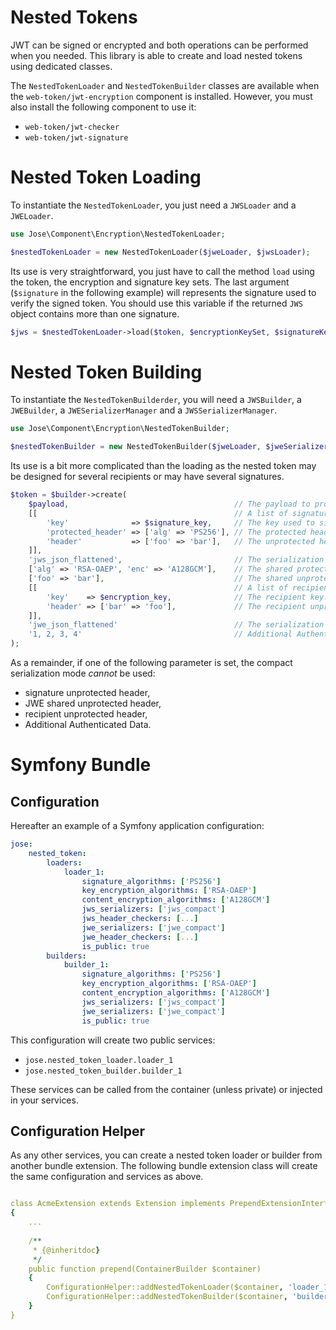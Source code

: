 Nested Tokens
=============

JWT can be signed or encrypted and both operations can be performed when you needed.
This library is able to create and load nested tokens using dedicated classes.

The `NestedTokenLoader` and `NestedTokenBuilder` classes are available when the `web-token/jwt-encryption` component is installed.
However, you must also install the following component to use it:

* `web-token/jwt-checker`
* `web-token/jwt-signature`

# Nested Token Loading

To instantiate the `NestedTokenLoader`, you just need a `JWSLoader` and a `JWELoader`.

```php
use Jose\Component\Encryption\NestedTokenLoader;

$nestedTokenLoader = new NestedTokenLoader($jweLoader, $jwsLoader);
```

Its use is very straightforward, you just have to call the method `load` using the token, the encryption and signature key sets.
The last argument (`$signature` in the following example) will represents the signature used to verify the signed token.
You should use this variable if the returned `JWS` object contains more than one signature.

```php
$jws = $nestedTokenLoader->load($token, $encryptionKeySet, $signatureKeySet, $signature);
```

# Nested Token Building

To instantiate the `NestedTokenBuilderder`, you will need a `JWSBuilder`, a `JWEBuilder`, a `JWESerializerManager` and a `JWSSerializerManager`.

```php
use Jose\Component\Encryption\NestedTokenBuilder;

$nestedTokenBuilder = new NestedTokenBuilder($jweLoader, $jweSerializerManager, $jwsLoader, $jwsSerializerManager);
```

Its use is a bit more complicated than the loading as the nested token may be designed for several recipients or may have several signatures.

```php
$token = $builder->create(
    $payload,                                     // The payload to protect
    [[                                            // A list of signatures. 'key' is mandatory and at least one of 'protected_header'/'header' has to be set.
        'key'              => $signature_key,     // The key used to sign. Mandatory.
        'protected_header' => ['alg' => 'PS256'], // The protected header. Optional.
        'header'           => ['foo' => 'bar'],   // The unprotected header. Optional.
    ]],
    'jws_json_flattened',                         // The serialization mode for the JWS
    ['alg' => 'RSA-OAEP', 'enc' => 'A128GCM'],    // The shared protected header. Optional.
    ['foo' => 'bar'],                             // The shared unprotected header. Optional.
    [[                                            // A list of recipients. 'key' is mandatory.
        'key'    => $encryption_key,              // The recipient key.
        'header' => ['bar' => 'foo'],             // The recipient unprotected header.
    ]],
    'jwe_json_flattened'                          // The serialization mode for the JWE.
    '1, 2, 3, 4'                                  // Additional Authenticated Data (AAD). Optional.
);
```

As a remainder, if one of the following parameter is set, the compact serialization mode *cannot* be used:

* signature unprotected header,
* JWE shared unprotected header,
* recipient unprotected header,
* Additional Authenticated Data.

# Symfony Bundle

## Configuration

Hereafter an example of a Symfony application configuration:

```yaml
jose:
    nested_token:
        loaders:
            loader_1:
                signature_algorithms: ['PS256']
                key_encryption_algorithms: ['RSA-OAEP']
                content_encryption_algorithms: ['A128GCM']
                jws_serializers: ['jws_compact']
                jws_header_checkers: [...]
                jwe_serializers: ['jwe_compact']
                jwe_header_checkers: [...]
                is_public: true
        builders:
            builder_1:
                signature_algorithms: ['PS256']
                key_encryption_algorithms: ['RSA-OAEP']
                content_encryption_algorithms: ['A128GCM']
                jws_serializers: ['jws_compact']
                jwe_serializers: ['jwe_compact']
                is_public: true
```

This configuration will create two public services:

* `jose.nested_token_loader.loader_1`
* `jose.nested_token_builder.builder_1`

These services can be called from the container (unless private) or injected in your services.

## Configuration Helper

As any other services, you can create a nested token loader or builder from another bundle extension.
The following bundle extension class will create the same configuration and services as above. 

```yaml

class AcmeExtension extends Extension implements PrependExtensionInterface
{
    ...
    
    /**
     * {@inheritdoc}
     */
    public function prepend(ContainerBuilder $container)
    {
        ConfigurationHelper::addNestedTokenLoader($container, 'loader_1', ['jwe_compact'], ['RSA-OAEP'], ['A128GCM'], ['DEF'], [], ['jws_compact'], ['PS256'], [], true, []);
        ConfigurationHelper::addNestedTokenBuilder($container, 'builder_1', ['jwe_compact'], ['RSA-OAEP'], ['A128GCM'], ['DEF'], ['jws_compact'], ['PS256'], true, []);
    }
}
```
